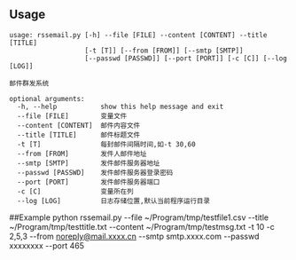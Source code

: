 ## Usage

    usage: rssemail.py [-h] --file [FILE] --content [CONTENT] --title [TITLE]
                       [-t [T]] [--from [FROM]] [--smtp [SMTP]]
                       [--passwd [PASSWD]] [--port [PORT]] [-c [C]] [--log [LOG]]

    邮件群发系统

    optional arguments:
      -h, --help           show this help message and exit
      --file [FILE]        变量文件
      --content [CONTENT]  邮件内容文件
      --title [TITLE]      邮件标题文件
      -t [T]               每封邮件间隔时间,如-t 30,60
      --from [FROM]        发件人邮件地址
      --smtp [SMTP]        发件邮件服务器地址
      --passwd [PASSWD]    发件邮件服务器登录密码
      --port [PORT]        发件邮件服务器端口
      -c [C]               变量所在列
      --log [LOG]          日志存储位置,默认当前程序运行目录


##Example
    python rssemail.py --file ~/Program/tmp/testfile1.csv --title ~/Program/tmp/testtitle.txt --content ~/Program/tmp/testmsg.txt -t 10 -c 2,5,3 --from noreply@mail.xxxx.cn --smtp smtp.xxxx.com --passwd xxxxxxxx --port 465
